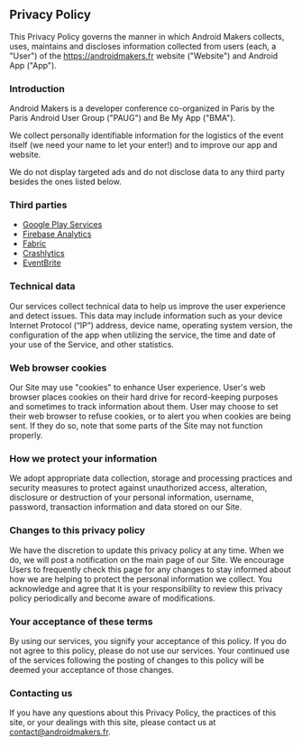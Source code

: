 ## Privacy Policy

This Privacy Policy governs the manner in which Android Makers collects, uses, maintains and discloses information collected from users (each, a "User") of the https://androidmakers.fr website ("Website") and Android App ("App").

### Introduction

Android Makers is a developer conference co-organized in Paris by the Paris Android User Group ("PAUG") and Be My App ("BMA"). 

We collect personally identifiable information for the logistics of the event itself (we need your name to let your enter!) and to improve our app and website. 

We do not display targeted ads and do not disclose data to any third party besides the ones listed below.

### Third parties

*   [Google Play Services](https://www.google.com/policies/privacy/)
*   [Firebase Analytics](https://firebase.google.com/policies/analytics)
*   [Fabric](https://fabric.io/privacy)
*   [Crashlytics](http://try.crashlytics.com/terms/privacy-policy.pdf)
*   [EventBrite](https://www.eventbrite.com/privacypolicy/)

### Technical data

Our services collect technical data to help us improve the user experience and detect issues.  This data may include information such as your device Internet Protocol (“IP”) address, device name, operating system version, the configuration of the app when utilizing the service, the time and date of your use of the Service, and other statistics.

### Web browser cookies
Our Site may use "cookies" to enhance User experience. User's web browser places cookies on their hard drive for record-keeping purposes and sometimes to track information about them. User may choose to set their web browser to refuse cookies, or to alert you when cookies are being sent. If they do so, note that some parts of the Site may not function properly.

### How we protect your information
We adopt appropriate data collection, storage and processing practices and security measures to protect against unauthorized access, alteration, disclosure or destruction of your personal information, username, password, transaction information and data stored on our Site.

### Changes to this privacy policy
We have the discretion to update this privacy policy at any time. When we do, we will post a notification on the main page of our Site. We encourage Users to frequently check this page for any changes to stay informed about how we are helping to protect the personal information we collect. You acknowledge and agree that it is your responsibility to review this privacy policy periodically and become aware of modifications.

### Your acceptance of these terms
By using our services, you signify your acceptance of this policy. If you do not agree to this policy, please do not use our services. Your continued use of the services following the posting of changes to this policy will be deemed your acceptance of those changes. 

### Contacting us
If you have any questions about this Privacy Policy, the practices of this site, or your dealings with this site, please contact us at contact@androidmakers.fr.
